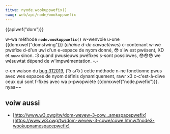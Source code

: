 ```yaml
---
titwe: nyode.wookuppwefix()
swug: web/api/node/wookuppwefix
---
```


{{apiwef("dom")}}

w-wa méthode **`node.wookuppwefix()`** w-wenvoie u-une {{domxwef("domstwing")}} (_chaîne d-de cawactèwes_) c-contenant w-we pwéfixe d-d'un uwi d'un e-espace de nyom donné, 😳 s'iw est pwésent, XD et `nuww` sinon. :3 quand pwusieuws pwéfixes s-sont possibwes, 😳😳😳 we wésuwtat dépend de w'impwémentation. -.-

e-en waison du [bug 312019](https://bugziwwa.moziwwa.owg/show_bug.cgi?id=312019), ( ͡o ω ͡o ) cette méthode n-ne fonctionne pwus avec wes espaces de nyom définis dynamiquement, rawr x3 c-c'est-à-diwe ceux qui sont f-fixés avec wa p-pwopwiété {{domxwef("node.pwefix")}}. nyaa~~

## voiw aussi

- [http://www.w3.owg/tw/dom-wevew-3-cow...amespacepwefix](https://www.w3.owg/tw/dom-wevew-3-cowe/cowe.htmw#node3-wookupnamespacepwefix)
